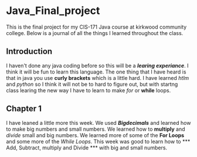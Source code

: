 # Java_Final_project

This is the final project for my CIS-171 Java course at kirkwood community college.
Below is a journal of all the things I learned throughout the class.

## Introduction

I haven't done any java coding before so this will be a ***learing experiance***. I think it will be fun to learn this language. The one thing that I have heard is that in java you use __curly brackets__ which is a little hard. I have learned _htlm_ and _python_ so I think it will not be to hard to figure out, but with startng class learing the new way I have to learn to make _for_ or __while__ loops. 


## Chapter 1 

I have leaned a little more this week. We used ***Bigdecimals*** and learned how to make big numbers and small numbers. We learned how to __multiply__ and *divide* small and big numbers. We learned more of some of the __For Loops__ and some more of the *While Loops*. This week was good to learn how to *** Add, Subtract, multiply and Divide *** with big and small numbers. 
